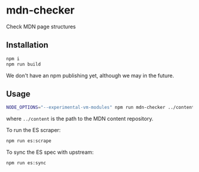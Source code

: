 # mdn-checker

Check MDN page structures

## Installation

```bash
npm i
npm run build
```

We don't have an npm publishing yet, although we may in the future.

## Usage

```bash
NODE_OPTIONS="--experimental-vm-modules" npm run mdn-checker ../content
```

where `../content` is the path to the MDN content repository.

To run the ES scraper:

```bash
npm run es:scrape
```

To sync the ES spec with upstream:

```bash
npm run es:sync
```
